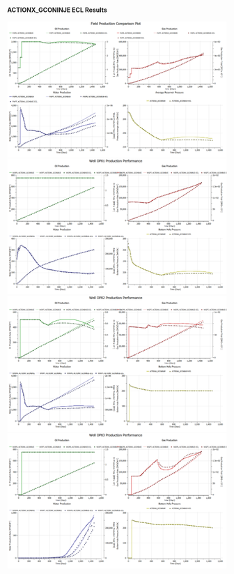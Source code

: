 #### ACTIONX_GCONINJE ECL Results

![](ECL/ACTIONX_GCONINJE-Field_Production_Comparison_Plot.png)
![](ECL/ACTIONX_GCONINJE-Well_OP01_Production_Performance.png)
![](ECL/ACTIONX_GCONINJE-Well_OP02_Production_Performance.png)
![](ECL/ACTIONX_GCONINJE-Well_OP03_Production_Performance.png)
